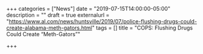 +++
categories = ["News"]
date = "2019-07-15T14:00:00-05:00"
description = ""
draft = true
externalurl = "https://www.al.com/news/huntsville/2019/07/police-flushing-drugs-could-create-alabama-meth-gators.html"
tags = []
title = "COPS: Flushing Drugs Could Create “Meth-Gators”"

+++
